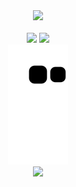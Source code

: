 <div align="center">
<img src="https://skills.thijs.gg/icons?i=html,css,js,sass,react,vue,vite,supabase" />
</div>

<br>

<div align="center">
  <img src="https://github-readme-stats.vercel.app/api?user=ddastardly91&show_icons=true&theme=dracula" height="200px" />
  <img src="https://github-readme-stats.vercel.app/api/top-langs/?user=ddastardly91&theme=dracula" height="200px" />
</div>

<div align="center">
  <img src="https://github.com/ddastardly91/ddastardly91/blob/output/github-contribution-grid-snake.svg" />
</div>

<div align="center">
  <img src="https://komarev.com/ghpvc/?username=ddastardly91&color=blueviolet" />
</div>
